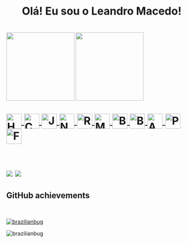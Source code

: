 <h1 align="center"> Olá! Eu sou o Leandro Macedo!<h1>

 <div>
  <a href="https://github.com//BrazilianBug">
   <img align="left"
  <img height="180em" src="https://github-readme-stats.vercel.app/api?username=brazilianbug&show_icons=true&theme=dark&include_all_commits=true&count_private=true"/>
  <img height="180em" src="https://github-readme-stats.vercel.app/api/top-langs/?username=brazilianbug&layout=compact&langs_count=7&theme=dark"/>
</div>
 
<div style="display: inline_block"><br>
    <img align="center" alt="HTML5" height="40" width="40" src="https://img.icons8.com/color/100/000000/html-5--v1.png"/>
    <img align="center" alt="CSS3" height="40" width="40" src="https://img.icons8.com/color/100/000000/css3.png"/>
    <img align="center" alt="JavaScript" height="40" width="40" src="https://img.icons8.com/color/100/000000/javascript--v1.png"/>
    <img align="center" alt="Node.JS" height="40" width="40"src="https://img.icons8.com/color/100/000000/nodejs.png"/>
    <img align="center" alt="React" height="40" width="40" src="https://img.icons8.com/office/100/000000/react.png"/>
    <img align="center" alt="MongoDB" height="40" width="40" src="https://img.icons8.com/color/100/000000/mongodb.png"/>
    <img align="center" alt="Bulma" height="40" width="40" src="https://img.stackshare.io/service/5204/bulma-logo.png">
    <img align="center" alt="Bootstrap"height="40" width="40" src="https://img.icons8.com/color/100/000000/bootstrap.png"/>
    <img align="center" alt="AdobeXD" height="40" width="40" src="https://img.icons8.com/color/100/000000/adobe-xd--v2.png"/>
    <img align="center" alt="Photoshop" height="40" width="40" src="https://img.icons8.com/color/100/000000/adobe-photoshop--v2.png"/>
    <img align="center" alt="Figma" height="40" width="40" src="https://img.icons8.com/color/100/000000/figma--v1.png"/>
</div>

  ##
 
<div>
 	<a href="https://www.twitch.tv/brazilianbug" target="_blank"><img src="https://img.shields.io/badge/Twitch-9146FF?style=for-the-badge&logo=twitch&logoColor=white" target="_blank"></a>
  <a href="https://www.linkedin.com/in/le-macedo" target="_blank"><img src="https://img.shields.io/badge/-LinkedIn-%230077B5?style=for-the-badge&logo=linkedin&logoColor=white" target="_blank"></a> 
 
</div>

<h2 align="left">GitHub achievements</h2>
<br>
<p align="left"> <a href="https://github.com/ryo-ma/github-profile-trophy"><img src="https://github-profile-trophy.vercel.app/?username=brazilianbug" alt="brazilianbug" /></a> </p>

<p align="left"> <img src="https://komarev.com/ghpvc/?username=brazilianbug&label=Profile%20views&color=0e75b6&style=flat" alt="brazilianbug" /> </p>
